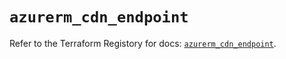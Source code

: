 # `azurerm_cdn_endpoint`

Refer to the Terraform Registory for docs: [`azurerm_cdn_endpoint`](https://www.terraform.io/docs/providers/azurerm/r/cdn_endpoint).
